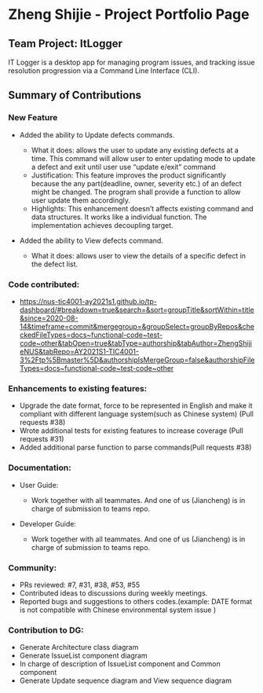 # Zheng Shijie - Project Portfolio Page

## Team Project: ItLogger

IT Logger is a desktop app for managing program issues, and tracking issue resolution progression via a Command Line Interface (CLI).

## Summary of Contributions

### New Feature

* Added the ability to Update defects commands.

  * What it does: allows the user to update any existing defects at a time. This command will allow user to enter updating mode to update a defect and exit until user use “update e/exit” command
  * Justification: This feature improves the product significantly because the any part(deadline, owner, severity etc.) of an defect might be changed. The program shall provide a function to allow user update them accordingly.
  * Highlights: This enhancement doesn’t affects existing command and data structures. It works like a individual function. The implementation achieves decoupling target.

* Added the ability to View defects command.
  * What it does: allows user to view the details of a specific defect in the defect list.
 
### Code contributed: 

* https://nus-tic4001-ay2021s1.github.io/tp-dashboard/#breakdown=true&search=&sort=groupTitle&sortWithin=title&since=2020-08-14&timeframe=commit&mergegroup=&groupSelect=groupByRepos&checkedFileTypes=docs~functional-code~test-code~other&tabOpen=true&tabType=authorship&tabAuthor=ZhengShijieNUS&tabRepo=AY2021S1-TIC4001-3%2Ftp%5Bmaster%5D&authorshipIsMergeGroup=false&authorshipFileTypes=docs~functional-code~test-code~other

### Enhancements to existing features:

* Upgrade the date format, force to be represented in English and make it compliant with different language system(such as Chinese system) (Pull requests #38)
* Wrote additional tests for existing features to increase coverage (Pull requests #31)
* Added additional parse function to parse commands(Pull requests #38)

### Documentation:

* User Guide:

  * Work together with all teammates. And one of us (Jiancheng) is in charge of submission to teams repo.
  
* Developer Guide: 

  * Work together with all teammates. And one of us (Jiancheng) is in charge of submission to teams repo.
 
 ### Community: 
 
 * PRs reviewed: #7, #31, #38, #53, #55
 * Contributed ideas to discussions during weekly meetings.
 * Reported bugs and suggestions to others codes.(example: DATE format is not compatible with Chinese environmental system issue )
 
 ### Contribution to DG:
 
 * Generate Architecture class diagram
 * Generate IssueList component diagram
 * In charge of description of IssueList component and Common component
 * Generate Update sequence diagram and View sequence diagram
